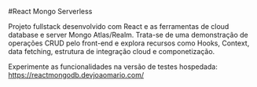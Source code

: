 #React Mongo Serverless

Projeto fullstack desenvolvido com React e as ferramentas de cloud database e server Mongo Atlas/Realm.
Trata-se de uma demonstração de operações CRUD pelo front-end e explora recursos como Hooks, Context, 
data fetching, estrutura de integração cloud e componetização.

Experimente as funcionalidades na versão de testes hospedada: https://reactmongodb.devjoaomario.com/
